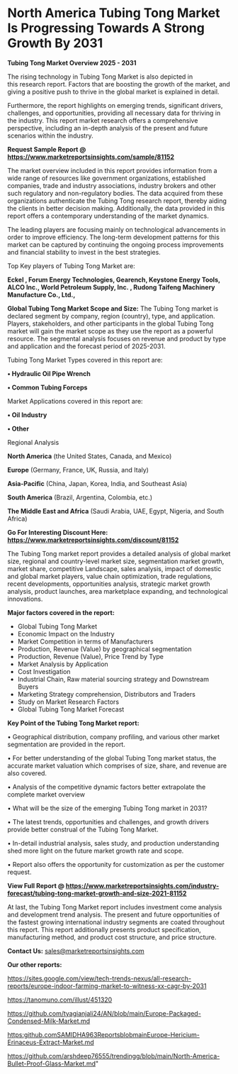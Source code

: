 
# North America Tubing Tong Market Is Progressing Towards A Strong Growth By 2031

<Strong> Tubing Tong Market Overview 2025 - 2031</strong>

The rising technology in Tubing Tong Market is also depicted in this research report. Factors that are boosting the growth of the market, and giving a positive push to thrive in the global market is explained in detail.

Furthermore, the report highlights on emerging trends, significant drivers, challenges, and opportunities, providing all necessary data for thriving in the industry. This report market research offers a comprehensive perspective, including an in-depth analysis of the present and future scenarios within the industry.

<strong>Request Sample Report @ <a href=https://www.marketreportsinsights.com/sample/81152>https://www.marketreportsinsights.com/sample/81152</a></strong>

The market overview included in this report provides information from a wide range of resources like government organizations, established companies, trade and industry associations, industry brokers and other such regulatory and non-regulatory bodies. The data acquired from these organizations authenticate the Tubing Tong research report, thereby aiding the clients in better decision making. Additionally, the data provided in this report offers a contemporary understanding of the market dynamics.

The leading players are focusing mainly on technological advancements in order to improve efficiency. The long-term development patterns for this market can be captured by continuing the ongoing process improvements and financial stability to invest in the best strategies.

Top Key players of Tubing Tong Market are:

<strong>Eckel , Forum Energy Technologies, Gearench, Keystone Energy Tools, ALCO Inc., World Petroleum Supply, Inc. , Rudong Taifeng Machinery Manufacture Co., Ltd., </strong>

<strong><b>Global Tubing Tong Market Scope and Size:</b></strong>
The Tubing Tong market is declared segment by company, region (country), type, and application. Players, stakeholders, and other participants in the global Tubing Tong market will gain the market scope as they use the report as a powerful resource. The segmental analysis focuses on revenue and product by type and application and the forecast period of 2025-2031.

Tubing Tong Market Types covered in this report are:

<strong>• Hydraulic Oil Pipe Wrench

• Common Tubing Forceps</strong>

Market Applications covered in this report are:

<strong>• Oil Industry

• Other</strong> 

Regional Analysis

<strong>North America</strong> (the United States, Canada, and Mexico)

<strong>Europe</strong> (Germany, France, UK, Russia, and Italy)

<strong>Asia-Pacific</strong> (China, Japan, Korea, India, and Southeast Asia)

<strong>South America</strong> (Brazil, Argentina, Colombia, etc.)

<strong>The Middle East and Africa</strong> (Saudi Arabia, UAE, Egypt, Nigeria, and South Africa)

<strong>Go For Interesting Discount Here: <a href=https://www.marketreportsinsights.com/discount/81152>https://www.marketreportsinsights.com/discount/81152</a></strong>

The Tubing Tong market report provides a detailed analysis of global market size, regional and country-level market size, segmentation market growth, market share, competitive Landscape, sales analysis, impact of domestic and global market players, value chain optimization, trade regulations, recent developments, opportunities analysis, strategic market growth analysis, product launches, area marketplace expanding, and technological innovations.

<strong><b>Major factors covered in the report:</b></strong>
<ul>
  <li>Global Tubing Tong Market </li>
  <li>Economic Impact on the Industry</li>
  <li>Market Competition in terms of Manufacturers</li>
  <li>Production, Revenue (Value) by geographical segmentation</li>
  <li>Production, Revenue (Value), Price Trend by Type</li>
  <li>Market Analysis by Application</li>
  <li>Cost Investigation</li>
  <li>Industrial Chain, Raw material sourcing strategy and Downstream Buyers</li>
  <li>Marketing Strategy comprehension, Distributors and Traders</li>
  <li>Study on Market Research Factors</li>
  <li>Global Tubing Tong Market Forecast</li>
</ul>

<strong><b>Key Point of the Tubing Tong Market report:</b></strong>

• Geographical distribution, company profiling, and various other market segmentation are provided in the report.

• For better understanding of the global Tubing Tong market status, the accurate market valuation which comprises of size, share, and revenue are also covered.

• Analysis of the competitive dynamic factors better extrapolate the complete market overview

• What will be the size of the emerging Tubing Tong market in 2031?

• The latest trends, opportunities and challenges, and growth drivers provide better construal of the Tubing Tong Market.

• In-detail industrial analysis, sales study, and production understanding shed more light on the future market growth rate and scope.

• Report also offers the opportunity for customization as per the customer request.

<strong><b>View Full Report @ <a href=https://www.marketreportsinsights.com/industry-forecast/tubing-tong-market-growth-and-size-2021-81152>https://www.marketreportsinsights.com/industry-forecast/tubing-tong-market-growth-and-size-2021-81152</a></b></strong>


At last, the Tubing Tong Market report includes investment come analysis and development trend analysis. The present and future opportunities of the fastest growing international industry segments are coated throughout this report. This report additionally presents product specification, manufacturing method, and product cost structure, and price structure.

<strong>Contact Us:</strong>
sales@marketreportsinsights.com

<strong>Our other reports:</strong>

<a href=https://sites.google.com/view/tech-trends-nexus/all-research-reports/europe-indoor-farming-market-to-witness-xx-cagr-by-2031>https://sites.google.com/view/tech-trends-nexus/all-research-reports/europe-indoor-farming-market-to-witness-xx-cagr-by-2031</a>

<a href=https://tanomuno.com/illust/451320>https://tanomuno.com/illust/451320</a>

<a href=https://github.com/tyagianjali24/AN/blob/main/Europe-Packaged-Condensed-Milk-Market.md>https://github.com/tyagianjali24/AN/blob/main/Europe-Packaged-Condensed-Milk-Market.md</a>

<a href=https:github.comSAMIDHA963ReportsblobmainEurope-Hericium-Erinaceus-Extract-Market.md>https:github.comSAMIDHA963ReportsblobmainEurope-Hericium-Erinaceus-Extract-Market.md</a>

<a href=https://github.com/arshdeep76555/trendingg/blob/main/North-America-Bullet-Proof-Glass-Market.md>https://github.com/arshdeep76555/trendingg/blob/main/North-America-Bullet-Proof-Glass-Market.md</a>"
